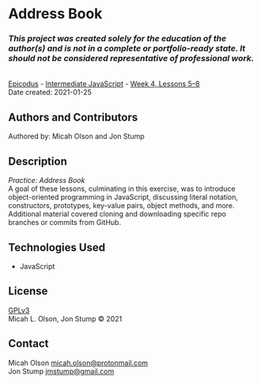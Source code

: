 # Address Book

### _This project was created solely for the education of the author(s) and is not in a complete or portfolio-ready state. It should not be considered representative of professional work._
\
[Epicodus](https://www.epicodus.com/) - [Intermediate JavaScript](https://www.learnhowtoprogram.com/intermediate-javascript) - [Week 4, Lessons 5–8](https://www.learnhowtoprogram.com/intermediate-javascript/object-oriented-javascript/constructor-and-prototype-methods)
\
Date created: 2021-01-25

## Authors and Contributors
Authored by: Micah Olson and Jon Stump

## Description
_Practice: Address Book_  
A goal of these lessons, culminating in this exercise, was to introduce object-oriented programming in JavaScript, discussing literal notation, constructors, prototypes, key-value pairs, object methods, and more. Additional material covered cloning and downloading specific repo branches or commits from GitHub.

## Technologies Used
* JavaScript

## License
[GPLv3](https://choosealicense.com/licenses/gpl-3.0/)\
Micah L. Olson, Jon Stump &copy; 2021

## Contact
Micah Olson micah.olson@protonmail.com  
Jon Stump jmstump@gmail.com